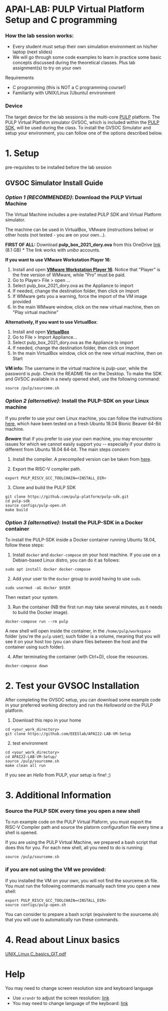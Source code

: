 # APAI-LAB: PULP Virtual Platform Setup and C programming


### **How the lab session works**:
- Every student must setup their own simulation environment on his/her laptop (next slides)
- We will go through some code examples to learn in practice some basic concepts discussed during the theoretical classes. Plus lab assignment(s) to try on your own

Requirements
- C programming (this is NOT a C programming course!)
- Familiarity with UNIX/Linux (Ubuntu) environment

### Device 
The target device for the lab sessions is the multi-core [PULP](https://github.com/pulp-platform/pulp) platform. 
The PULP Virtual Platform simulator GVSOC, which is included within the [PULP SDK](https://github.com/pulp-platform/pulp-sdk), will be used during the class. 
To install the GVSOC Simulator and setup your environment, you can follow one of the options described below. 

# 1. Setup
pre-requisites to be installed before the lab session

## GVSOC Simulator Install Guide

### *Option 1 (RECOMMENDED)*: Download the PULP Virtual Machine
The Virtual Machine includes a pre-installed PULP SDK and Virtual Platform simulator.

The machine can be used in VirtualBox, VMware (instructions below) or other hosts (not tested - you are on your own...).

**FIRST OF ALL:** Download **pulp_box_2021_dory.ova** from this OneDrive [link](https://liveunibo-my.sharepoint.com/:u:/g/personal/alessio_burrello_unibo_it/EYDij6QsMKFBp7pOJx5eQAwBG2FHH59c9fs9a4eorDd9ew?e=f8bJ0O) (8.1 GB)
    * The link works with *unibo* accounts. 

**If you want to use VMware Workstation Player 16**:
1. Install and open [**VMware Workstation Player 16**](https://www.vmware.com/it/products/workstation-player/workstation-player-evaluation.html). Notice that "Player" is the free version of WMware, while "Pro" must be paid.
2. Go to Player> File > open ...
3. Select pulp_box_2021_dory.ova as the Appliance to import
4. If needed, change the destination folder, then click on Import
5. If WMware gets you a warning, force the import of the VM image provided
6. In the main WMware window, click on the new virtual machine, then on "Play virtual machine"


**Alternatively, If you want to use VirtualBox**:
1. Install and open [**VirtualBox**](https://www.virtualbox.org/)
2. Go to File > Import Appliance...
3. Select pulp_box_2021_dory.ova as the Appliance to import
4. If needed, change the destination folder, then click on Import
5. In the main VirtualBox window, click on the new virtual machine, then on Start

**VM info:**
The username in the virtual machine is _pulp-user_, while the password is _pulp_. Check the README file on the Desktop.
To make the SDK and GVSOC available in a newly opened shell, use the following command:
~~~~~shell
source /pulp/sourceme.sh
~~~~~

### *Option 2 (alternative)*: Install the PULP-SDK on your Linux machine
If you prefer to use your own Linux machine, you can follow the instructions [here](https://github.com/pulp-platform/pulp-sdk#getting-started), which have been tested on a fresh Ubuntu 18.04 Bionic Beaver 64-Bit machine.

**_Beware_** that if you prefer to use your own machine, you may encounter issues for which we cannot easily support you -- especially if your distro is different from Ubuntu 18.04 64-bit.
The main steps concern:
1. Install the compiler. A precompiled version can be taken from [here](https://github.com/pulp-platform/pulp-riscv-gnu-toolchain/releases/tag/v1.0.16).

2. Export the RISC-V compiler path.
~~~~~shell
export PULP_RISCV_GCC_TOOLCHAIN=<INSTALL_DIR>
~~~~~

3. Clone and build the PULP SDK
~~~~~shell
git clone https://github.com/pulp-platform/pulp-sdk.git
cd pulp-sdk
source configs/pulp-open.sh
make build
~~~~~

### *Option 3 (alternative)*: Install the PULP-SDK in a Docker container
To install the PULP-SDK inside a Docker container running Ubuntu 18.04, follow these steps:

1. Install `docker` and `docker-compose` on your host machine.
If you use on a Debian-based Linux distro, you can do it as follows:
~~~~~shell
sudo apt install docker docker-compose
~~~~~

2. Add your user to the `docker` group to avoid having to use `sudo`.
~~~~~shell
sudo usermod -aG docker $USER
~~~~~
Then restart your system.

3. Run the container (NB the first run may take several minutes, as it needs to build the Docker image).
~~~~~shell
docker-compose run --rm pulp
~~~~~
A new shell will open inside the container, in the `/home/pulp/workspace` folder (you're the `pulp` user); such folder is a volume, meaning that you will see it on your host too (you can share files between the host and the container using such folder).

4. After terminating the container (with Ctrl+D), close the resources.
~~~~~shell
docker-compose down
~~~~~

# 2. Test your GVSOC Installation
After completing the GVSOC setup, you can download some example code in your preferred working directory and run the _Helloworld_ on the PULP platform.

1. Download this repo in your home
~~~~~shell
cd <your_work_directory>
git clone https://github.com/EEESlab/APAI22-LAB-VM-Setup
~~~~~

2. test environment
~~~~~shell
cd <your_work_directory>
cd APAI22-LAB-VM-Setup/
source /pulp/sourceme.sh
make clean all run
~~~~~
If you see an *Hello* from PULP, your setup is fine! ;)

# 3. Additional Information
### Source the PULP SDK every time you open a new shell
To run example code on the PULP Virtual Plaform, you must export the RISC-V Compiler path and source the platorm configurafion file every time a shell is opened.

If you are using the PULP Virtual Machine, we prepared a bash script that does this for you. For each new shell, all you need to do is running:
~~~~~shell
source /pulp/sourceme.sh
~~~~~
### if you are not using the VM we provided:
If you installed the VM on your own, you will not find the sourceme.sh file. You must run the following commands manually each time you open a new shell: 

~~~~~shell
export PULP_RISCV_GCC_TOOLCHAIN=<INSTALL_DIR>
source configs/pulp-open.sh
~~~~~

You can consider to prepare a bash script (equivalent to the sourceme.sh) that you will use to automatically run these commands.

# 4. Read about Linux basics
[UNIX_Linux,C_basics_GIT.pdf](https://github.com/EEESlab/APAI22-LAB-VM-Setup/blob/main/UNIX_Linux%2CC_basics_GIT.pdf)


# Help
You may need to change screen resolution size and keyboard language
- Use `xrandr` to adjust the screen resolution: [link](https://www.linuxfordevices.com/tutorials/linux/change-screen-resolution)
- You may need to change language of the keyboard: [link](https://support.hp.com/ee-en/document/c04948046)



